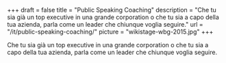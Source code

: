 +++
draft 			= false
title 			= "Public Speaking Coaching"
description		= "Che tu sia già un top executive in una grande corporation o che tu sia a capo della tua azienda, parla come un leader che chiunque voglia seguire."
url 				= "/it/public-speaking-coaching/"
picture 		= "wikistage-wbg-2015.jpg"
+++

Che tu sia già un top executive in una grande corporation o che tu sia a capo della tua azienda, parla come un leader che chiunque voglia seguire.